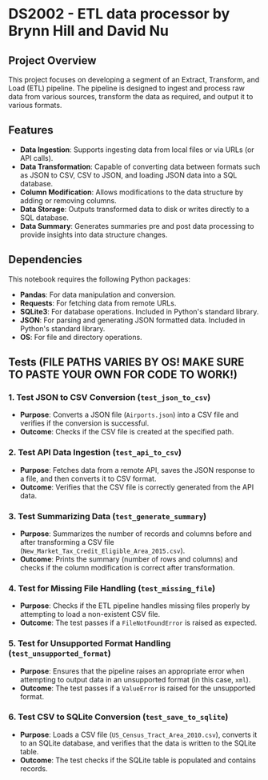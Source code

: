 # DS2002 - ETL data processor by Brynn Hill and David Nu

## Project Overview
This project focuses on developing a segment of an Extract, Transform, and Load (ETL) pipeline. The pipeline is designed to ingest and process raw data from various sources, transform the data as required, and output it to various formats.

## Features
- **Data Ingestion**: Supports ingesting data from local files or via URLs (or API calls).
- **Data Transformation**: Capable of converting data between formats such as JSON to CSV, CSV to JSON, and loading JSON data into a SQL database.
- **Column Modification**: Allows modifications to the data structure by adding or removing columns.
- **Data Storage**: Outputs transformed data to disk or writes directly to a SQL database.
- **Data Summary**: Generates summaries pre and post data processing to provide insights into data structure changes.

## Dependencies

This notebook requires the following Python packages:

- **Pandas**: For data manipulation and conversion.
- **Requests**: For fetching data from remote URLs.
- **SQLite3**: For database operations. Included in Python's standard library.
- **JSON**: For parsing and generating JSON formatted data. Included in Python's standard library.
- **OS**: For file and directory operations.

## Tests (FILE PATHS VARIES BY OS! MAKE SURE TO PASTE YOUR OWN FOR CODE TO WORK!)

### 1. **Test JSON to CSV Conversion (`test_json_to_csv`)**
   - **Purpose**: Converts a JSON file (`Airports.json`) into a CSV file and verifies if the conversion is successful.
   - **Outcome**: Checks if the CSV file is created at the specified path.

### 2. **Test API Data Ingestion (`test_api_to_csv`)**
   - **Purpose**: Fetches data from a remote API, saves the JSON response to a file, and then converts it to CSV format.
   - **Outcome**: Verifies that the CSV file is correctly generated from the API data.

### 3. **Test Summarizing Data (`test_generate_summary`)**
   - **Purpose**: Summarizes the number of records and columns before and after transforming a CSV file (`New_Market_Tax_Credit_Eligible_Area_2015.csv`).
   - **Outcome**: Prints the summary (number of rows and columns) and checks if the column modification is correct after transformation.

### 4. **Test for Missing File Handling (`test_missing_file`)**
   - **Purpose**: Checks if the ETL pipeline handles missing files properly by attempting to load a non-existent CSV file.
   - **Outcome**: The test passes if a `FileNotFoundError` is raised as expected.

### 5. **Test for Unsupported Format Handling (`test_unsupported_format`)**
   - **Purpose**: Ensures that the pipeline raises an appropriate error when attempting to output data in an unsupported format (in this case, `xml`).
   - **Outcome**: The test passes if a `ValueError` is raised for the unsupported format.

### 6. **Test CSV to SQLite Conversion (`test_save_to_sqlite`)**
   - **Purpose**: Loads a CSV file (`US_Census_Tract_Area_2010.csv`), converts it to an SQLite database, and verifies that the data is written to the SQLite table.
   - **Outcome**: The test checks if the SQLite table is populated and contains records.
